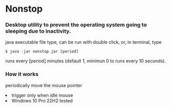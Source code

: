 # Nonstop

### Desktop utility to prevent the operating system going to sleeping due to inactivity.
<p>java executable file type, can be run with double click, or, in terminal, type</p>

``` shell
$ java -jar nonstop.jar [period]
```
runs every [period] minutes (default 1, minimun 0 to runs every 10 seconds).


### How it works

<p>periodically move the mouse pointer</p>
<li>trigger only when idle mouse</li>
<li>Windows 10 Pro 22H2 tested</li>
